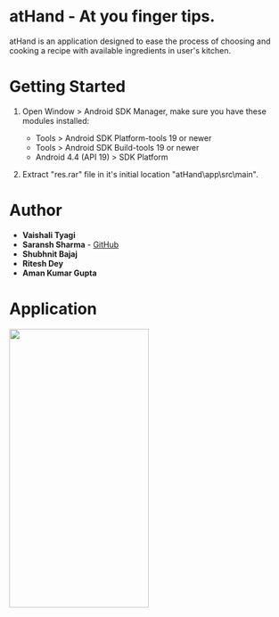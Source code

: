 # atHand - At you finger tips.
   atHand is an application designed to ease the process of
   choosing and cooking a recipe with available ingredients in user's kitchen.
    
# Getting Started
1. Open Window &gt; Android SDK Manager, make sure you have these modules
    installed:
    * Tools &gt; Android SDK Platform-tools 19 or newer
    * Tools &gt; Android SDK Build-tools 19 or newer
    * Android 4.4 (API 19) &gt; SDK Platform
    
2. Extract "res.rar" file in it's initial location "atHand\app\src\main\".

# Author
* **Vaishali Tyagi**
* **Saransh Sharma** - [GitHub](https://github.com/lukeiceslinger)
* **Shubhnit Bajaj**
* **Ritesh Dey**
* **Aman Kumar Gupta**
# Application
<img src="https://github.com/lukeiceslinger/atHand/blob/main/App.gif" width="250" height="500" />
